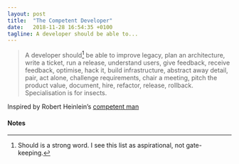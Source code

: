 ```yaml
---
layout: post
title:  "The Competent Developer"
date:   2018-11-28 16:54:35 +0100
tagline: A developer should be able to...
---
```


> A developer should[^caveat] be able to improve legacy, plan an architecture, write a ticket, run a release, understand users, give feedback, receive feedback, optimise, hack it, build infrastructure, abstract away detail, pair, act alone, challenge requirements, chair a meeting, pitch the product value, document, hire, refactor, release, rollback. Specialisation is for insects.

Inspired by Robert Heinlein’s [competent man](https://en.wikipedia.org/wiki/Competent_man)

#### Notes

[^caveat]: Should is a strong word. I see this list as aspirational, not gate-keeping.